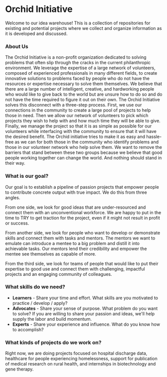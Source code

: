 # Orchid Initiative
Welcome to our idea warehouse! This is a collection of repositories for existing and potential projects where we collect and organize information as it is developed and discussed.  


### About Us

The Orchid Initiative is a non-profit organization dedicated to solving problems that often slip through the cracks in the current philanthropic environment.  We leverage the expertise of a large network of volunteers, composed of experienced professionals in many different fields, to create innovative solutions to problems faced by people who do not have the resources or expertise necessary to solve them themselves.  We believe that there are a large number of intelligent, creative, and hardworking people who would like to give back to the world but are unsure how to do so and do not have the time required to figure it out on their own.  The Orchid Initiative solves this disconnect with a three-step process.  First, we use our connections in the community to create a large pool of projects to help those in need.  Then we allow our network of volunteers to pick which projects they wish to help with and how much time they will be able to give.  Finally, we manage the project so that it is as simple as possible for our volunteers while interfacing with the community to ensure that it will have the desired benefit. The Orchid initiative tries to make it as easy and hassle-free as we can for both those in the community who identify problems and those in our volunteer network who help solve them.  We want to remove the barriers that stand between these two groups because we believe that good people working together can change the world.  And nothing should stand in their way.

### What is our goal?
Our goal is to establish a pipeline of passion projects that empower people to contribute concrete output with true impact.  We do this from three angles.

From one side, we look for good ideas that are under-resourced and connect them with an unconventional workforce. We are happy to put in the time to TRY to get traction for the project, even if it might not result in profit or success.

From another side, we look for people who want to develop or demonstrate skills and connect them with tasks and mentors.  The mentors we want to emulate can introduce a mentee to a big problem and distill it into achievable tasks. Our mentors lend their credibility and empower the mentee see themselves as capable of more.

From the third side, we look for teams of people that would like to put their expertise to good use and connect them with challenging, impactful projects and an engaging community of colleagues.

### What skills do we need?
- **Learners** - Share your time and effort.  What skills are you motivated to practice / develop / apply?
- **Advocates** - Share your sense of purpose.  What problem do you want to solve?  If you are willing to share your passion and ideas, we'll help supply the labor and build momentum.
- **Experts** - Share your experience and influence.  What do you know how to accomplish?


### What kinds of projects do we work on?
Right now, we are doing projects focused on hospital discharge data, healthcare for people experiencing homelessness, support for publication of medical research on rural health, and internships in biotechnology and gene therapy.
